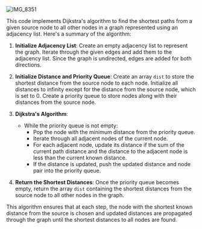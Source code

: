 ![IMG_8351](https://github.com/yadavanuj1996/algorithms-data-structures/assets/22169012/93cef1a9-eb00-4fd5-ac0e-dffe6e37e5a9)

This code implements Dijkstra's algorithm to find the shortest paths from a given source node to all other nodes in a graph represented using an adjacency list.
Here's a summary of the algorithm:

1. **Initialize Adjacency List**: Create an empty adjacency list to represent the graph. Iterate through the given edges and add them to the adjacency list. Since the graph is undirected, edges are added for both directions.

2. **Initialize Distance and Priority Queue**: Create an array `dist` to store the shortest distance from the source node to each node. Initialize all distances to infinity except for the distance from the source node, which is set to 0. Create a priority queue to store nodes along with their distances from the source node.

3. **Dijkstra's Algorithm**:
   - While the priority queue is not empty:
     - Pop the node with the minimum distance from the priority queue.
     - Iterate through all adjacent nodes of the current node.
     - For each adjacent node, update its distance if the sum of the current path distance and the distance to the adjacent node is less than the current known distance.
     - If the distance is updated, push the updated distance and node pair into the priority queue.

4. **Return the Shortest Distances**: Once the priority queue becomes empty, return the array `dist` containing the shortest distances from the source node to all other nodes in the graph.

This algorithm ensures that at each step, the node with the shortest known distance from the source is chosen and updated distances are propagated through the graph until the shortest distances to all nodes are found.

